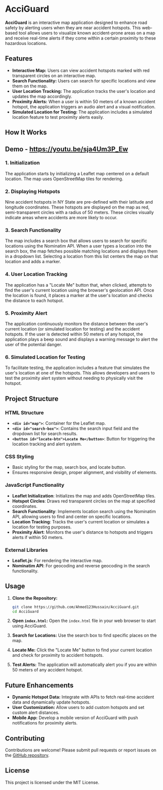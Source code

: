 # AcciGuard

**AcciGuard** is an interactive map application designed to enhance road safety by alerting users when they are near accident hotspots. This web-based tool allows users to visualize known accident-prone areas on a map and receive real-time alerts if they come within a certain proximity to these hazardous locations.

## Features

- **Interactive Map:** Users can view accident hotspots marked with red transparent circles on an interactive map.
- **Search Functionality:** Users can search for specific locations and view them on the map.
- **User Location Tracking:** The application tracks the user's location and updates the map accordingly.
- **Proximity Alerts:** When a user is within 50 meters of a known accident hotspot, the application triggers an audio alert and a visual notification.
- **Simulated Location for Testing:** The application includes a simulated location feature to test proximity alerts easily.

## How It Works

## Demo - https://youtu.be/sja4Um3P_Ew

### 1. Initialization
The application starts by initializing a Leaflet map centered on a default location. The map uses OpenStreetMap tiles for rendering.

### 2. Displaying Hotspots
Nine accident hotspots in NY State are pre-defined with their latitude and longitude coordinates. These hotspots are displayed on the map as red, semi-transparent circles with a radius of 50 meters. These circles visually indicate areas where accidents are more likely to occur.

### 3. Search Functionality
The map includes a search box that allows users to search for specific locations using the Nominatim API. When a user types a location into the search box, the map fetches possible matching locations and displays them in a dropdown list. Selecting a location from this list centers the map on that location and adds a marker.

### 4. User Location Tracking
The application has a "Locate Me" button that, when clicked, attempts to find the user's current location using the browser's geolocation API. Once the location is found, it places a marker at the user's location and checks the distance to each hotspot.

### 5. Proximity Alert
The application continuously monitors the distance between the user's current location (or simulated location for testing) and the accident hotspots. If the user is detected within 50 meters of any hotspot, the application plays a beep sound and displays a warning message to alert the user of the potential danger.

### 6. Simulated Location for Testing
To facilitate testing, the application includes a feature that simulates the user's location at one of the hotspots. This allows developers and users to test the proximity alert system without needing to physically visit the hotspot.

## Project Structure

### HTML Structure
- **`<div id="map">`**: Container for the Leaflet map.
- **`<div id="search-box">`**: Contains the search input field and the dropdown list for search results.
- **`<button id="locate-btn">Locate Me</button>`**: Button for triggering the location tracking and alert system.

### CSS Styling
- Basic styling for the map, search box, and locate button.
- Ensures responsive design, proper alignment, and visibility of elements.

### JavaScript Functionality
- **Leaflet Initialization**: Initializes the map and adds OpenStreetMap tiles.
- **Hotspot Circles**: Draws red transparent circles on the map at specified coordinates.
- **Search Functionality**: Implements location search using the Nominatim API, allowing users to find and center on specific locations.
- **Location Tracking**: Tracks the user's current location or simulates a location for testing purposes.
- **Proximity Alert**: Monitors the user's distance to hotspots and triggers alerts if within 50 meters.

### External Libraries
- **Leaflet.js**: For rendering the interactive map.
- **Nominatim API**: For geocoding and reverse geocoding in the search functionality.

## Usage

1. **Clone the Repository:**
   ```bash
   git clone https://github.com/Ahmed123Hussain/AcciGuard.git
   cd AcciGuard
   ```

2. **Open `index.html`:**
   Open the `index.html` file in your web browser to start using AcciGuard.

3. **Search for Locations:**
   Use the search box to find specific places on the map.

4. **Locate Me:**
   Click the "Locate Me" button to find your current location and check for proximity to accident hotspots.

5. **Test Alerts:**
   The application will automatically alert you if you are within 50 meters of any accident hotspot.

## Future Enhancements

- **Dynamic Hotspot Data:** Integrate with APIs to fetch real-time accident data and dynamically update hotspots.
- **User Customization:** Allow users to add custom hotspots and set custom alert distances.
- **Mobile App:** Develop a mobile version of AcciGuard with push notifications for proximity alerts.

## Contributing

Contributions are welcome! Please submit pull requests or report issues on the [GitHub repository](https://github.com/Ahmed123Hussain/AcciGuard).

## License

This project is licensed under the MIT License.
